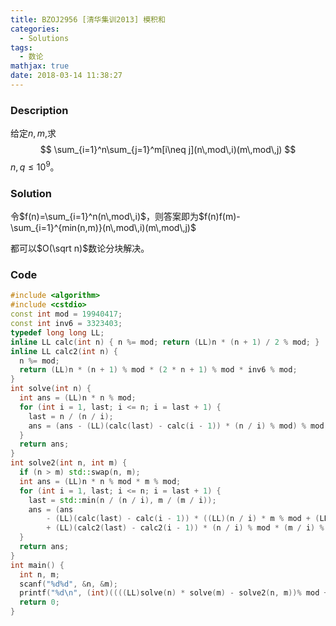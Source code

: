 ```yaml
---
title: BZOJ2956 [清华集训2013] 模积和
categories:
  - Solutions
tags:
  - 数论
mathjax: true
date: 2018-03-14 11:38:27
---
```


### Description

给定$n,m$,求
$$
\sum_{i=1}^n\sum_{j=1}^m[i\neq j](n\,mod\,i)(m\,mod\,j)
$$
$n, q\leqslant10^9$。

<!--more-->

### Solution

令$f(n)=\sum_{i=1}^n(n\,mod\,i)$，则答案即为$f(n)f(m)-\sum_{i=1}^{min(n,m)}(n\,mod\,i)(m\,mod\,j)$

都可以$O(\sqrt n)$数论分块解决。


### Code

```cpp
#include <algorithm>
#include <cstdio>
const int mod = 19940417;
const int inv6 = 3323403;
typedef long long LL;
inline LL calc(int n) { n %= mod; return (LL)n * (n + 1) / 2 % mod; }
inline LL calc2(int n) {
  n %= mod;
  return (LL)n * (n + 1) % mod * (2 * n + 1) % mod * inv6 % mod;
}
int solve(int n) {
  int ans = (LL)n * n % mod;
  for (int i = 1, last; i <= n; i = last + 1) {
    last = n / (n / i);
    ans = (ans - (LL)(calc(last) - calc(i - 1)) * (n / i) % mod) % mod;
  }
  return ans;
}
int solve2(int n, int m) {
  if (n > m) std::swap(n, m);
  int ans = (LL)n * n % mod * m % mod;
  for (int i = 1, last; i <= n; i = last + 1) {
    last = std::min(n / (n / i), m / (m / i));
    ans = (ans
        - (LL)(calc(last) - calc(i - 1)) * ((LL)(n / i) * m % mod + (LL)(m / i) * n % mod) % mod
        + (LL)(calc2(last) - calc2(i - 1)) * (n / i) % mod * (m / i) % mod) % mod;
  }
  return ans;
}
int main() {
  int n, m;
  scanf("%d%d", &n, &m);
  printf("%d\n", (int)((((LL)solve(n) * solve(m) - solve2(n, m))% mod + mod) % mod));
  return 0;
}
```
